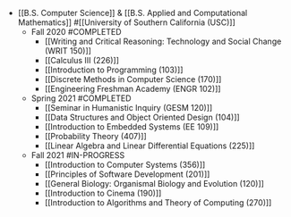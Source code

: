 - [[B.S. Computer Science]] & [[B.S. Applied and Computational Mathematics]] #[[University of Southern California (USC)]]
	- Fall 2020 #COMPLETED
		- [[Writing and Critical Reasoning: Technology and Social Change (WRIT 150)]]
		- [[Calculus III (226)]]
		- [[Introduction to Programming (103)]]
		- [[Discrete Methods in Computer Science (170)]]
		- [[Engineering Freshman Academy (ENGR 102)]]
	- Spring 2021 #COMPLETED
		- [[Seminar in Humanistic Inquiry (GESM 120)]]
		- [[Data Structures and Object Oriented Design (104)]]
		- [[Introduction to Embedded Systems (EE 109)]]
		- [[Probability Theory (407)]]
		- [[Linear Algebra and Linear Differential Equations (225)]]
	- Fall 2021 #IN-PROGRESS
		- [[Introduction to Computer Systems (356)]]
		- [[Principles of Software Development (201)]]
		- [[General Biology: Organismal Biology and Evolution (120)]]
		- [[Introduction to Cinema (190)]]
		- [[Introduction to Algorithms and Theory of Computing (270)]]